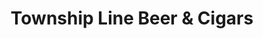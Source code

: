 ---
title: "Township Line Beer & Cigars"
url: /drexel-hill/township-line-beer-und-cigars/
shop: Spirituosen
---